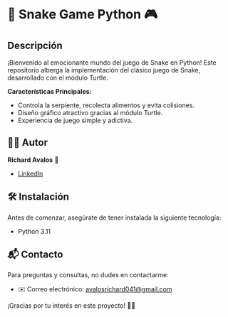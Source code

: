 # 🐍 Snake Game Python 🎮

## Descripción

¡Bienvenido al emocionante mundo del juego de Snake en Python! Este repositorio alberga la implementación del clásico juego de Snake, desarrollado con el módulo Turtle.

**Características Principales:**
- Controla la serpiente, recolecta alimentos y evita colisiones.
- Diseño gráfico atractivo gracias al módulo Turtle.
- Experiencia de juego simple y adictiva.

## 👨‍💻 Autor
**Richard Avalos** 🚀
- [LinkedIn](https://linkedin.com/in/richard-avalos-0497822ab)

## 🛠️ Instalación
Antes de comenzar, asegúrate de tener instalada la siguiente tecnología:
- Python 3.11

## 📬 Contacto
Para preguntas y consultas, no dudes en contactarme:
- ✉️ Correo electrónico: [avalosrichard041@gmail.com](mailto:avalosrichard041@gmail.com)

¡Gracias por tu interés en este proyecto! 🚀✨
